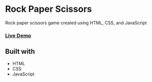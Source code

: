 # Rock Paper Scissors

Rock paper scissors game created using HTML, CSS, and JavaScript

### **[Live Demo](https://josue-caballero-sanchez.github.io/rock-paper-scissors/)**

## Built with
- HTML
- CSS
- JavaScript